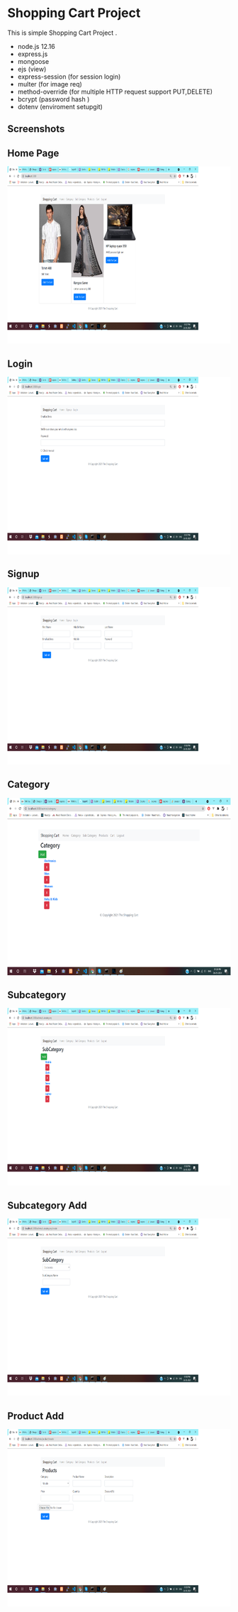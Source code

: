 # Shopping Cart Project

This is simple Shopping Cart Project .

- node.js 12.16
- express.js
- mongoose
- ejs (view)
- express-session (for session login)
- multer (for image req)
- method-override (for multiple HTTP request support PUT,DELETE)
- bcrypt (password hash )
- dotenv (enviroment setupgit)


Screenshots
-------------
## Home Page
<img src="public/screenshot/dashboard.png" height="400" alt="Screenshot"/>

## Login 
<img src="public/screenshot/login.png" height="400" alt="Screenshot"/>

## Signup 
<img src="public/screenshot/signup.png" height="400" alt="Screenshot"/>

## Category
<img src="public/screenshot/category.png" height="400" alt="Screenshot"/>

## Subcategory
<img src="public/screenshot/subcategory.png" height="400" alt="Screenshot"/>

## Subcategory Add
<img src="public/screenshot/subcategory_add.png" height="400" alt="Screenshot"/>

## Product Add
<img src="public/screenshot/product_add.png" height="400" alt="Screenshot"/>